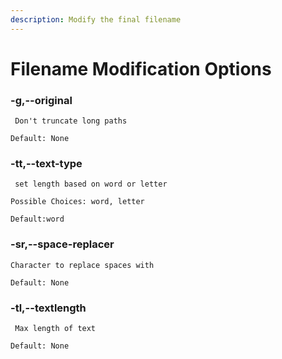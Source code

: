```yaml
---
description: Modify the final filename
---
```


# Filename Modification Options

### -g,--original

```
 Don't truncate long paths
```

```
Default: None
```

### -tt,--text-type

```
 set length based on word or letter
```

```
Possible Choices: word, letter
```

```
Default:word
```

### -sr,--space-replacer

```
Character to replace spaces with

```

```
Default: None
```

### -tl,--textlength

```
 Max length of text

```

```
Default: None
```

